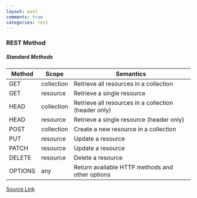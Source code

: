 ```yaml
---
layout: post
comments: true
categories: rest
---
```




### REST Method

##### Standard Methods

| Method | Scope | Semantics |
| ------ | ------ | ----- |
|   GET	   | collection	 | Retrieve all resources in a collection |
| GET |	 resource |	Retrieve a single resource |
|HEAD|	collection	|Retrieve all resources in a collection (header only)|
|HEAD	|resource	|Retrieve a single resource (header only)|
|POST|	collection	|Create a new resource in a collection|
|PUT	|resource	|Update a resource|
|PATCH	|resource	|Update a resource|
|DELETE	|resource	|Delete a resource|
|OPTIONS	|any	|Return available HTTP methods and other options|

[Source Link](http://apiguide.readthedocs.io/en/latest/build_and_publish/index.html)

